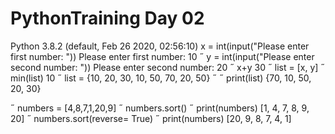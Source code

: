 # PythonTraining Day 02
Python 3.8.2 (default, Feb 26 2020, 02:56:10)
x = int(input("Please enter first number: "))
Please enter first number: 10
 y = int(input("Please enter second number: "))
Please enter second number: 20
 x+y
30
 list = [x, y]
 min(list)
10
 list = {10, 20, 30, 10, 50, 70, 20, 50}

 print(list)
{70, 10, 50, 20, 30}

 numbers = [4,8,7,1,20,9]
 numbers.sort()
 print(numbers)
[1, 4, 7, 8, 9, 20]
 numbers.sort(reverse= True)
 print(numbers)
[20, 9, 8, 7, 4, 1]
